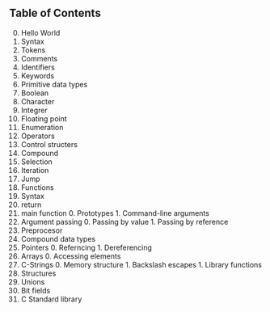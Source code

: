 Table of Contents
-------------------
0. Hello World
1. Syntax
  0. Tokens
  1. Comments
  2. Identifiers
  3. Keywords
2. Primitive data types
  0. Boolean
  1. Character
  2. Integrer
  3. Floating point
  4. Enumeration
3. Operators
4. Control structers
  0. Compound
  1. Selection
  2. Iteration
  3. Jump
5. Functions
  0. Syntax
  1. return
  2. main function
    0. Prototypes
    1. Command-line arguments
  3. Argument passing
    0. Passing by value
    1. Passing by reference
5. Preprocesor
6. Compound data types
  0. Pointers
    0. Referncing
    1. Dereferencing
  1. Arrays
    0. Accessing elements
  2. C-Strings
    0. Memory structure
    1. Backslash escapes
    1. Library functions
  3. Structures
  4. Unions
  5. Bit fields
7. C Standard library
